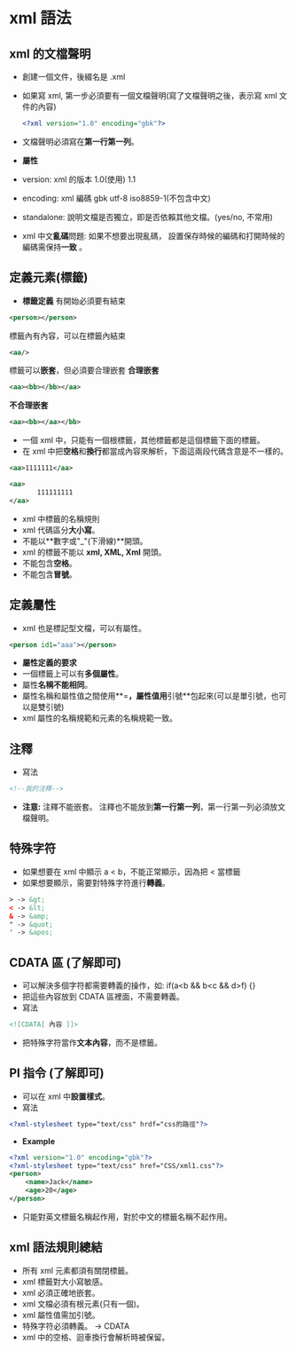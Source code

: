 # xml 語法

## xml 的文檔聲明
- 創建一個文件，後綴名是 .xml
- 如果寫 xml, 第一步必須要有一個文檔聲明(寫了文檔聲明之後，表示寫 xml 文件的內容)

    ```xml
    <?xml version="1.0" encoding="gbk"?>
    ```
- 文檔聲明必須寫在**第一行第一列**。
- **屬性**
 - version: xml 的版本 1.0(使用) 1.1
 - encoding: xml 編碼 gbk utf-8 iso8859-1(不包含中文)
 - standalone: 說明文檔是否獨立，即是否依賴其他文檔。(yes/no, 不常用)
- xml 中文**亂碼**問題: 如果不想要出現亂碼， 設置保存時候的編碼和打開時候的編碼需保持**一致**    。

## 定義元素(標籤)
- **標籤定義**
有開始必須要有結束 

 ```xml
 <person></person>
 ```
標籤內有內容，可以在標籤內結束

 ```xml
 <aa/>
 ```
標籤可以**嵌套**，但必須要合理嵌套
**合理嵌套**
 ```xml
 <aa><bb></bb></aa>
 ```
 **不合理嵌套**
 ```xml
 <aa><bb></aa></bb>
 ```

- 一個 xml 中，只能有一個根標籤，其他標籤都是這個標籤下面的標籤。
- 在 xml 中把**空格**和**換行**都當成內容來解析，下面這兩段代碼含意是不一樣的。

 ```xml
 <aa>1111111</aa>
 ```
 ```xml
 <aa>
        111111111
 </aa>
 ```

- xml 中標籤的名稱規則
 - xml 代碼區分**大小寫**。
 - 不能以**數字或"_"(下滑線)**開頭。
 - xml 的標籤不能以 **xml, XML, Xml** 開頭。
 - 不能包含**空格**。
 - 不能包含**冒號**。

## 定義屬性
- xml 也是標記型文檔，可以有屬性。
```xml
<person id1="aaa"></person>
```
- **屬性定義的要求**
 - 一個標籤上可以有**多個屬性**。
 - 屬性**名稱不能相同**。
 - 屬性名稱和屬性值之間使用**=**，屬性值用**引號**包起來(可以是單引號，也可以是雙引號)
 - xml 屬性的名稱規範和元素的名稱規範一致。

## 注釋
- 寫法
```xml
<!--我的注釋-->
```
- **注意:** 
  注釋不能嵌套。
  注釋也不能放到**第一行第一列**，第一行第一列必須放文檔聲明。

## 特殊字符
- 如果想要在 xml 中顯示 a < b，不能正常顯示，因為把 < 當標籤
- 如果想要顯示，需要對特殊字符進行**轉義**。
 
 ```xml
 > -> &gt;
 < -> &lt;
 & -> &amp;
 " -> &quot;
 ' -> &apos;
 ```


## CDATA 區 (了解即可)
- 可以解決多個字符都需要轉義的操作，如: if(a<b && b<c && d>f) {}
- 把這些內容放到 CDATA 區裡面，不需要轉義。
- 寫法
```xml
<![CDATA[ 內容 ]]>
```
- 把特殊字符當作**文本內容**，而不是標籤。

## PI 指令 (了解即可)
- 可以在 xml 中**設置樣式**。
- 寫法
```xml
<?xml-stylesheet type="text/css" hrdf="css的路徑"?>
```
- **Example**
```xml
<?xml version="1.0" encoding="gbk"?>
<?xml-stylesheet type="text/css" href="CSS/xml1.css"?>
<person>
	<name>Jack</name>
	<age>20</age>
</person>
```

- 只能對英文標籤名稱起作用，對於中文的標籤名稱不起作用。

## xml 語法規則總結
- 所有 xml 元素都須有關閉標籤。
- xml 標籤對大小寫敏感。
- xml 必須正確地嵌套。
- xml 文檔必須有根元素(只有一個)。
- xml 屬性值需加引號。
- 特殊字符必須轉義。 -> CDATA
- xml 中的空格、迴車換行會解析時被保留。
